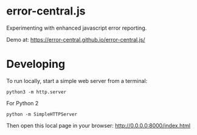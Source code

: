 # error-central.js
Experimenting with enhanced javascript error reporting.

Demo at: https://error-central.github.io/error-central.js/

# Developing

To run locally, start a simple web server from a terminal: 
```
python3 -m http.server
```

For Python 2
```
python -m SimpleHTTPServer
```

Then open this local page in your browser: http://0.0.0.0:8000/index.html
